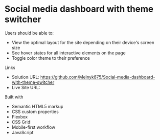 # Social media dashboard with theme switcher

Users should be able to:

- View the optimal layout for the site depending on their device's screen size
- See hover states for all interactive elements on the page
- Toggle color theme to their preference

Links

- Solution URL: https://github.com/Melnyk675/Social-media-dashboard-with-theme-switcher
- Live Site URL:

Built with

- Semantic HTML5 markup
- CSS custom properties
- Flexbox
- CSS Grid
- Mobile-first workflow
- JavaScript
